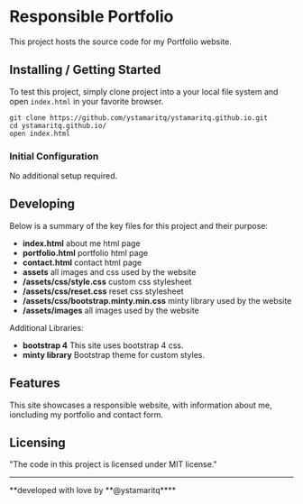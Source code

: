 # Responsible Portfolio

This project hosts the source code for my Portfolio website.

## Installing / Getting Started

To test this project, simply clone project into a your local file system and open `index.html` in your favorite browser.

```
git clone https://github.com/ystamaritq/ystamaritq.github.io.git
cd ystamaritq.github.io/
open index.html
```

### Initial Configuration

No additional setup required.

## Developing

Below is a summary of the key files for this project and their purpose:

- **index.html** about me html page
- **portfolio.html** portfolio html page
- **contact.html** contact html page
- **assets** all images and css used by the website
- **/assets/css/style.css** custom css stylesheet
- **/assets/css/reset.css** reset css stylesheet
- **/assets/css/bootstrap.minty.min.css** minty library used by the website
- **/assets/images** all images used by the website

Additional Libraries:

- **bootstrap 4** This site uses bootstrap 4 css.
- **minty library** Bootstrap theme for custom styles.

## Features

This site showcases a responsible website, with information about me, ioncluding my portfolio and contact form.

## Licensing

"The code in this project is licensed under MIT license."

---

**developed with love by **@ystamaritq\*\*\*\*
